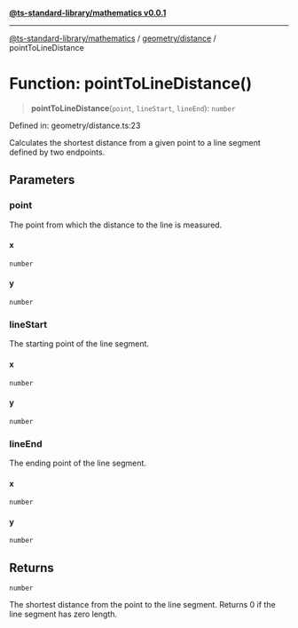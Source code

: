 [**@ts-standard-library/mathematics v0.0.1**](../../../README.md)

***

[@ts-standard-library/mathematics](../../../README.md) / [geometry/distance](../README.md) / pointToLineDistance

# Function: pointToLineDistance()

> **pointToLineDistance**(`point`, `lineStart`, `lineEnd`): `number`

Defined in: geometry/distance.ts:23

Calculates the shortest distance from a given point to a line segment defined by two endpoints.

## Parameters

### point

The point from which the distance to the line is measured.

#### x

`number`

#### y

`number`

### lineStart

The starting point of the line segment.

#### x

`number`

#### y

`number`

### lineEnd

The ending point of the line segment.

#### x

`number`

#### y

`number`

## Returns

`number`

The shortest distance from the point to the line segment. Returns 0 if the line segment has zero length.
